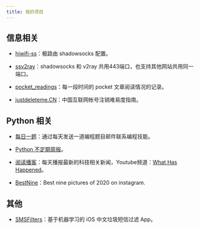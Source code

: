 ```yaml
---
title: 我的项目
---
```


## 信息相关

- [hiwifi-ss](https://github.com/qiwihui/hiwifi-ss)：极路由 shadowsocks 配置。

- [ssv2ray](https://github.com/qiwihui/ssv2ray)：shadowsocks 和 v2ray 共用443端口，也支持其他网站共用同一端口。

- [pocket_readings](https://github.com/qiwihui/pocket_readings)：每一段时间的 pocket 文章阅读情况的记录。

- [justdeleteme.CN](justdeleteme.qiwihui.com/)：中国互联网帐号注销难易度指南。

## Python 相关

- [每日一题](https://codedays.app/)：通过每天发送一道编程题目邮件联系编程技能。

- [Python 不定期周报](pyweekly.qiwihui.com/)。

- [阅读播客](https://rs.qiwihui.com)：每天播报最新的科技相关新闻，Youtube频道：[What Has Happened](https://www.youtube.com/channel/UCtBC7TAJdSvsxT1F_sYceXA)。

- [BestNine](https://github.com/qiwihui/bestnine)：Best nine pictures of 2020 on instagram.

## 其他

- [SMSFilters](https://github.com/qiwihui/SMSFilters)：基于机器学习的 iOS 中文垃圾短信过滤 App。
